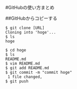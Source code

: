 #GitHubの使い方まとめ  


##GitHubからコピーする
```
$ git clone [URL]  
Cloning into 'hoge'...  
$ ls  
hoge  

$ cd hoge  
$ ls  
README.md  
$ vim README.md  
$ git add README.md  
$ git commit -m "commit hoge"  
 1 file changed,   
$ git push  
```
